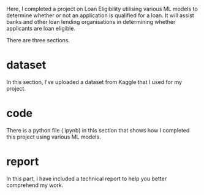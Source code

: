 Here, I completed a project on Loan Eligibility utilising various ML models to determine whether or not an application is qualified for a loan. It will assist banks and other loan lending organisations in determining whether applicants are loan eligible.

There are three sections.

# dataset
In this section, I've uploaded a dataset from Kaggle that I used for my project.

# code
There is a python file (.ipynb) in this section that shows how I completed this project using various ML models.

# report 
In this part, I have included a technical report to help you better comprehend my work.
